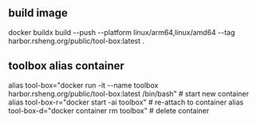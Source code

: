 ## build image

docker buildx build --push --platform linux/arm64,linux/amd64 --tag harbor.rsheng.org/public/tool-box:latest .

## toolbox alias container
alias tool-box="docker run -it --name toolbox harbor.rsheng.org/public/tool-box:latest /bin/bash" # start new container
alias tool-box-r="docker start -ai toolbox" # re-attach to container
alias tool-box-d="docker container rm toolbox" # delete container